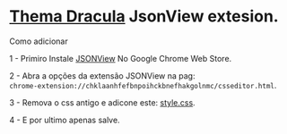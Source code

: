# [Thema Dracula](https://github.com/mateus9/thema-dracula-jsonview) JsonView extesion.

Como adicionar

1 - Primiro Instale [JSONView](https://chrome.google.com/webstore/detail/jsonview/chklaanhfefbnpoihckbnefhakgolnmc) No Google Chrome Web Store.<br>

2 - Abra a opções da extensão JSONView  na pag:<br>`chrome-extension://chklaanhfefbnpoihckbnefhakgolnmc/csseditor.html`.<br>

3 - Remova o css antigo e adicone este: [style.css](https://github.com/mateus9/thema-dracula-jsonview/blob/master/style.css).<br>

4 -  E por ultimo apenas salve.